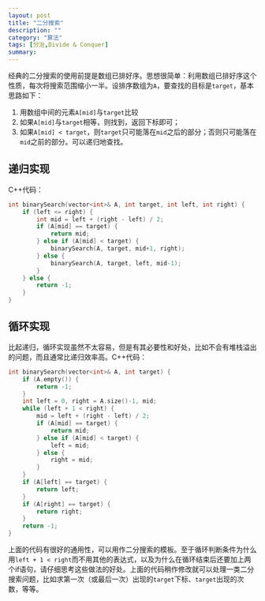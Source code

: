 ```yaml
---
layout: post
title: "二分搜索"
description: ""
category: "算法"
tags: [分治,Divide & Conquer]
summary:
---
```


经典的二分搜索的使用前提是数组已排好序。思想很简单：利用数组已排好序这个性质，每次将搜索范围缩小一半。设排序数组为`A`，要查找的目标是`target`，基本思路如下：
1. 用数组中间的元素`A[mid]`与`target`比较
2. 如果`A[mid]`与`target`相等，则找到，返回下标即可；
3. 如果`A[mid] < target`，则`target`只可能落在`mid`之后的部分；否则只可能落在`mid`之前的部分。可以递归地查找。

## 递归实现

C++代码：

```c++
int binarySearch(vector<int>& A, int target, int left, int right) {
	if (left <= right) {
    	int mid = left + (right - left) / 2;
    	if (A[mid] == target) {
    		return mid;
    	} else if (A[mid] < target) {
    		binarySearch(A, target, mid+1, right);
    	} else {
    		binarySearch(A, target, left, mid-1);
    	}
	} else {
		return -1;
	}
}
```

## 循环实现
比起递归，循环实现虽然不太容易，但是有其必要性和好处，比如不会有堆栈溢出的问题，而且通常比递归效率高。C++代码：

```c++
int binarySearch(vector<int>& A, int target) {
    if (A.empty()) {
        return -1;
    }
    int left = 0, right = A.size()-1, mid;
    while (left + 1 < right) {
        mid = left + (right - left) / 2;
        if (A[mid] == target) {
            return mid;
        } else if (A[mid] < target) {
            left = mid;
        } else {
            right = mid;
        }
    }
    if (A[left] == target) {
        return left;
    }
    if (A[right] == target) {
        return right;
    }
    return -1;
}
```

上面的代码有很好的通用性，可以用作二分搜索的模板。至于循环判断条件为什么用`left + 1 < right`而不用其他的表达式，以及为什么在循环结束后还要加上两个if语句，请仔细思考这些做法的好处。上面的代码稍作修改就可以处理一类二分搜索问题，比如求第一次（或最后一次）出现的`target`下标、`target`出现的次数，等等。